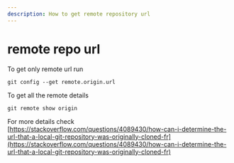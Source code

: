 ```yaml
---
description: How to get remote repository url
---
```


# remote repo url

To get only remote url run

```text
git config --get remote.origin.url
```

To get all the remote details

```text
git remote show origin
```

For more details check [https://stackoverflow.com/questions/4089430/how-can-i-determine-the-url-that-a-local-git-repository-was-originally-cloned-fr](https://stackoverflow.com/questions/4089430/how-can-i-determine-the-url-that-a-local-git-repository-was-originally-cloned-fr)

